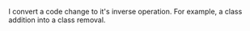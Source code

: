 I convert a code change to it's inverse operation. For example, a class addition into a class removal.